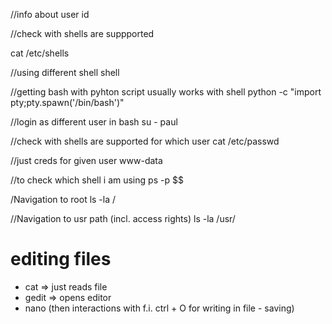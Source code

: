 //info about user
id

//check with shells are suppported 

cat /etc/shells 

//using different shell
shell

//getting bash with pyhton script usually works with shell
python -c "import pty;pty.spawn('/bin/bash')" 

//login as different user in bash
su - paul

//check with shells are supported for which user
cat /etc/passwd

//just creds for given user www-data


//to check which shell i am using
ps -p $$

/Navigation to root
ls -la /

//Navigation to usr path (incl. access rights)
ls -la /usr/

# editing files
* cat => just reads file
* gedit => opens editor
* nano (then interactions with f.i. ctrl + O for writing in file - saving)